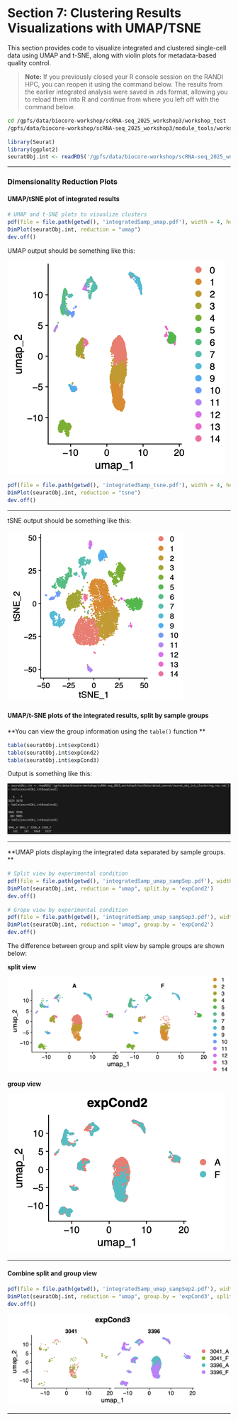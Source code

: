 # Section 7: Clustering Results Visualizations with UMAP/TSNE

This section provides code to visualize integrated and clustered single-cell data using UMAP and t-SNE, 
along with violin plots for metadata-based quality control.

> **Note:** If you previously closed your R console session on the RANDI HPC, you can reopen it using the command below. 
The results from the earlier integrated analysis were saved in .rds format, allowing you to reload them into R 
and continue from where you left off with the command below.

```bash
cd /gpfs/data/biocore-workshop/scRNA-seq_2025_workshop3/workshop_test
/gpfs/data/biocore-workshop/scRNA-seq_2025_workshop3/module_tools/workshop3_env/bin/R
```

```r
library(Seurat)
library(ggplot2)
seuratObj.int <- readRDS('/gpfs/data/biocore-workshop/scRNA-seq_2025_workshop3/testData/data2_seurat/seurat_obj_int_clustering_res.rds')
```
---

### Dimensionality Reduction Plots

#### UMAP/tSNE plot of integrated results

```r
# UMAP and t-SNE plots to visualize clusters
pdf(file = file.path(getwd(), 'integratedSamp_umap.pdf'), width = 4, height = 4)
DimPlot(seuratObj.int, reduction = "umap")
dev.off()
```

UMAP output should be something like this:

![](./images/integratedSamp_umap.png)

```r
pdf(file = file.path(getwd(), 'integratedSamp_tsne.pdf'), width = 4, height = 4)
DimPlot(seuratObj.int, reduction = "tsne")
dev.off()
```

---

tSNE output should be something like this:

![](./images/integratedSamp_tsne.png)

#### UMAP/t-SNE plots of the integrated results, split by sample groups

**You can view the group information using the `table()` function **

```r
table(seuratObj.int$expCond1)
table(seuratObj.int$expCond2)
table(seuratObj.int$expCond3)
```

Output is something like this:

![](./images/table_res.png)

---

**UMAP plots displaying the integrated data separated by sample groups. **

```r
# Split view by experimental condition
pdf(file = file.path(getwd(), 'integratedSamp_umap_sampSep.pdf'), width = 7, height = 3)
DimPlot(seuratObj.int, reduction = "umap", split.by = 'expCond2')
dev.off()
```

```r
# Gropu view by experimental condition
pdf(file = file.path(getwd(), 'integratedSamp_umap_sampSep3.pdf'), width = 4, height = 3)
DimPlot(seuratObj.int, reduction = "umap", group.by = 'expCond2')
dev.off()
```

The difference between group and split view by sample groups are shown below:

**split view**

![](./images/umap_split.png)

**group view**

![](./images/umap_group2.png)

---

#### Combine split and group view

```r
pdf(file = file.path(getwd(), 'integratedSamp_umap_sampSep2.pdf'), width = 7, height = 3)
DimPlot(seuratObj.int, reduction = "umap", group.by = 'expCond3', split.by = 'expCond1')
dev.off()
```

![](./images/umap_group_splitComb.png)

---

<!--
## Violin Plots on Metadata Information

```r
# Violin plots for general QC metrics
VlnPlot(seuratObj.int, features = c("nFeature_RNA", "nCount_RNA", "percent.mt", "rRNA.content"), 
        pt.size = 0, ncol = 4, group.by = 'orig.ident')
```

```r
# Violin plots grouped by experimental condition
VlnPlot(seuratObj.int, features = c("nFeature_RNA", "nCount_RNA", "percent.mt", "rRNA.content"), 
        pt.size = 0, ncol = 4, group.by = 'expCond3')

```
-->